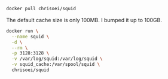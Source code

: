 
```bash
docker pull chrisoei/squid
```

The default cache size is only 100MB. I bumped it up to 100GB.

```bash
docker run \
  --name squid \
  -d \
  --rm \
  -p 3128:3128 \
  -v /var/log/squid:/var/log/squid \
  -v squid_cache:/var/spool/squid \
  chrisoei/squid
```

